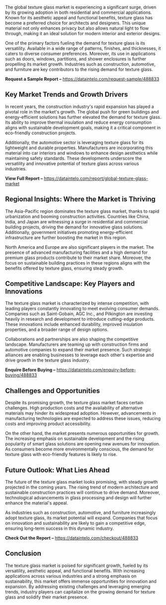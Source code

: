 The global texture glass market is experiencing a significant surge, driven by its growing adoption in both residential and commercial applications. Known for its aesthetic appeal and functional benefits, texture glass has become a preferred choice for architects and designers. This unique material not only enhances privacy but also allows natural light to flow through, making it an ideal solution for modern interior and exterior designs.

One of the primary factors fueling the demand for texture glass is its versatility. Available in a wide range of patterns, finishes, and thicknesses, it caters to diverse consumer preferences. Moreover, its use in applications such as doors, windows, partitions, and shower enclosures is further propelling its market growth. Industries such as construction, automotive, and furniture are key contributors to the rising demand for texture glass.

**Request a Sample Report –** https://dataintelo.com/request-sample/488833

## Key Market Trends and Growth Drivers

In recent years, the construction industry's rapid expansion has played a pivotal role in the market's growth. The global push for green buildings and energy-efficient solutions has further elevated the demand for texture glass. Its ability to improve thermal insulation and reduce energy consumption aligns with sustainable development goals, making it a critical component in eco-friendly construction projects.

Additionally, the automotive sector is leveraging texture glass for its lightweight and durable properties. Manufacturers are incorporating this material into car interiors and windows to enhance design aesthetics while maintaining safety standards. These developments underscore the versatility and innovative potential of texture glass across various industries.

**View Full Report –** https://dataintelo.com/report/global-texture-glass-market

## Regional Insights: Where the Market is Thriving

The Asia-Pacific region dominates the texture glass market, thanks to rapid urbanization and booming construction activities. Countries like China, India, and Japan are witnessing a surge in residential and commercial building projects, driving the demand for innovative glass solutions. Additionally, government initiatives promoting energy-efficient infrastructure are further boosting the market in this region.

North America and Europe are also significant players in the market. The presence of advanced manufacturing facilities and a high demand for premium glass products contribute to their market share. Moreover, the focus on sustainable building practices in these regions aligns with the benefits offered by texture glass, ensuring steady growth.

## Competitive Landscape: Key Players and Innovations

The texture glass market is characterized by intense competition, with leading players constantly innovating to meet evolving consumer demands. Companies such as Saint-Gobain, AGC Inc., and Pilkington are investing heavily in research and development to introduce cutting-edge products. These innovations include enhanced durability, improved insulation properties, and a broader range of design options.

Collaborations and partnerships are also shaping the competitive landscape. Manufacturers are teaming up with construction firms and automotive companies to expand their market presence. Such strategic alliances are enabling businesses to leverage each other's expertise and drive growth in the texture glass industry.

**Enquire Before Buying –** https://dataintelo.com/enquiry-before-buying/488833

## Challenges and Opportunities

Despite its promising growth, the texture glass market faces certain challenges. High production costs and the availability of alternative materials may hinder its widespread adoption. However, advancements in manufacturing technologies are expected to address these issues, reducing costs and improving product accessibility.

On the other hand, the market presents numerous opportunities for growth. The increasing emphasis on sustainable development and the rising popularity of smart glass solutions are opening new avenues for innovation. As consumers become more environmentally conscious, the demand for texture glass with eco-friendly features is likely to rise.

## Future Outlook: What Lies Ahead

The future of the texture glass market looks promising, with steady growth projected in the coming years. The rising trend of modern architecture and sustainable construction practices will continue to drive demand. Moreover, technological advancements in glass processing and design will further enhance the material's appeal.

As industries such as construction, automotive, and furniture increasingly adopt texture glass, its market potential will expand. Companies that focus on innovation and sustainability are likely to gain a competitive edge, ensuring long-term success in this dynamic industry.

**Check Out the Report –** https://dataintelo.com/checkout/488833

## Conclusion

The texture glass market is poised for significant growth, fueled by its versatility, aesthetic appeal, and functional benefits. With increasing applications across various industries and a strong emphasis on sustainability, this market offers immense opportunities for innovation and expansion. By addressing existing challenges and leveraging emerging trends, industry players can capitalize on the growing demand for texture glass and solidify their market presence.
